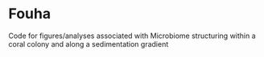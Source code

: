 # Fouha
Code for figures/analyses associated with Microbiome structuring within a coral colony and along a sedimentation gradient

